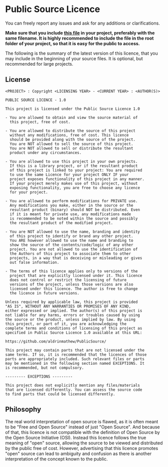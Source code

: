 # Public Source Licence

You can freely report any issues and ask for any additions or clarifications.

**Make sure that you include [this file](./LICENSE) in your project, preferably with the same filename. It is highly recommended to include the file in the root folder of your project, so that it is easy for the public to access.**

The following is the summary of the latest version of this licence, that you may include in the beginning of your source files. It is optional, but recommended for large projects.

## License

```
<PROJECT> : Copyright <LICENSING YEAR> - <CURRENT YEAR> : <AUTHOR(S)>

PUBLIC SOURCE LICENCE - 1.0

This project is licensed under the Public Source Licence 1.0

- You are allowed to obtain and view the source material of
  this project, free of cost.

- You are allowed to distribute the source of this project
  without any modifications, free of cost. This licence
  should be provided along with the source of the project.
  You are NOT allowed to sell the source of this project.
  You are NOT allowed to sell or distribute the resultant
  product under any circumstances.

- You are allowed to use this project in your own projects.
  If this is a library project, or if the resultant product
  of this project is linked to your project: You are required
  to use the same Licence for your project ONLY IF your
  project exposes functionality of this project in any manner.
  If your project merely makes use of this project, without
  exposing functionality, you are free to choose any licence
  for your project.

- You are allowed to perform modifications for PRIVATE use.
  Any modifications you make, either in the source or the
  resultant product (binary) should NOT be distributed. Even
  if it is meant for private use, any modifications made
  is recommended to be noted within the source and possibly
  the resultant product of the modified project.

- You are NOT allowed to use the name, branding and identity
  of this project to identify or brand any other project.
  You ARE however allowed to use the name and branding to
  show the source of the contents/code/logic of any other
  project. You are not allowed to use the identification of
  the Authors of this project to associate them to other
  projects, in a way that is deceiving or misleading or gives
  out false information.

- The terms of this licence applies only to versions of the
  project that are explicitly licensed under it. This licence
  does not control or restrict the licensing of future
  versions of the project, unless those versions are also
  licensed under this licence. The author is free to change
  the licence in future versions.

Unless required by applicable law, this project is provided
"AS IS", WITHOUT ANY WARRANTIES OR PROMISES OF ANY KIND,
either expressed or implied. The author(s) of this project is
not liable for any harms, errors or troubles caused by using
the source or the product, unless implied by law. By using
this project, or part of it, you are acknowledging the
complete terms and conditions of licensing of this project as
specified in Public Source Licence 1.0 available at this URL:

https://github.com/aldrinmathew/PublicSource/

This project may contain parts that are not licensed under the
same terms. If so, it is recommended that the licences of those
parts are appropriately included. Such relevant files or parts
may be mentioned in the following section named EXCEPTIONS. It
is recommended, but not compulsory.

--------- EXCEPTIONS ---------

This project does not explicitly mention any files/materials
that are licensed differently. You can assess the source code
to find parts that could be licensed differently.

```

## Philosophy

The real world interpretation of open source is flawed, as it is often meant to be "Free and Open Source" instead of just "Open Source". And because of that, this licence is not compatible with the definition of Open Source by the Open Source Initiative (OSI). Instead this licence follows the true meaning of "open" source, allowing the source to be viewed and distributed by the public free of cost. However, advertising that this licence promotes "open" source can lead to ambiguity and confusion as there is another interpretation of the concept known to the public.

